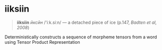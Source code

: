# iiksiin

> **iiksiin** *ӣксӣн* /'iːk.siːn/ — a detached piece of ice (p.147, *Badten et al, 2008*)

Deterministically constructs a sequence of morpheme tensors from a word using Tensor Product Representation
